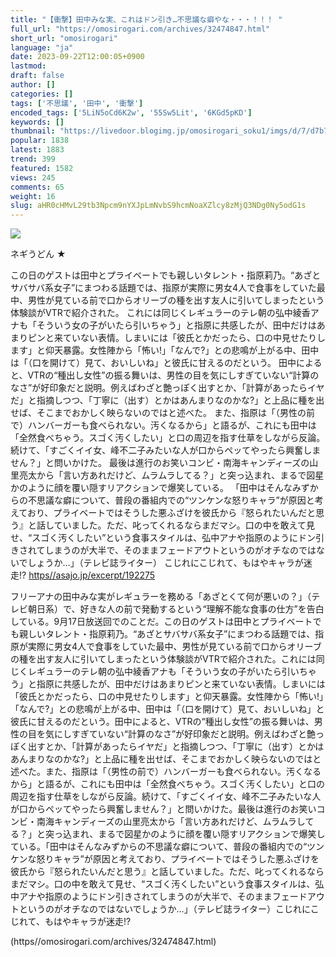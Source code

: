 ```yaml
---
title: "【衝撃】田中みな実、これはドン引き…不思議な癖やな・・・！！！ "
full_url: "https://omosirogari.com/archives/32474847.html"
short_url: "omosirogari"
language: "ja"
date: 2023-09-22T12:00:05+0900
lastmod: 
draft: false
author: []
categories: []
tags: ['不思議', '田中', '衝撃']
encoded_tags: ['5LiN5oCd6K2w', '55Sw5Lit', '6KGd5pKD']
keywords: []
thumbnail: "https://livedoor.blogimg.jp/omosirogari_soku1/imgs/d/7/d7b7d4f8.jpg"
popular: 1838
latest: 1883
trend: 399
featured: 1582
views: 245
comments: 65
weight: 16
slug: aHR0cHMvL29tb3Npcm9nYXJpLmNvbS9hcmNoaXZlcy8zMjQ3NDg0Ny5odG1s
---
```


![](https://livedoor.blogimg.jp/omosirogari_soku1/imgs/d/7/d7b7d4f8.jpg)

<div><p>ネギうどん ★ </p> この日のゲストは田中とプライベートでも親しいタレント・指原莉乃。“あざとサバサバ系女子”にまつわる話題では、指原が実際に男女4人で食事をしていた最中、男性が見ている前で口からオリーブの種を出す友人に引いてしまったという体験談がVTRで紹介された。 これには同じくレギュラーのテレ朝の弘中綾香アナも「そういう女の子がいたら引いちゃう」と指原に共感したが、田中だけはあまりピンと来ていない表情。しまいには「彼氏とかだったら、口の中見せたりします」と仰天暴露。女性陣から「怖い!」「なんで?」との悲鳴が上がる中、田中は「（口を開けて）見て、おいしいね」と彼氏に甘えるのだという。 田中によると、VTRの“種出し女性”の振る舞いは、男性の目を気にしすぎていない“計算のなさ”が好印象だと説明。例えばわざと艶っぽく出すとか、「計算があったらイヤだ」と指摘しつつ、「丁寧に（出す）とかはあんまりなのかな?」と上品に種を出せば、そこまでおかしく映らないのではと述べた。 また、指原は「（男性の前で）ハンバーガーも食べられない。汚くなるから」と語るが、これにも田中は「全然食べちゃう。スゴく汚くしたい」と口の周辺を指す仕草をしながら反論。続けて、「すごくイイ女、峰不二子みたいな人が口からペッてやったら興奮しません？」と問いかけた。 最後は進行のお笑いコンビ・南海キャンディーズの山里亮太から「言い方あれだけど、ムラムラしてる？」と突っ込まれ、まるで図星かのように顔を覆い隠すリアクションで爆笑している。 「田中はそんなみずからの不思議な癖について、普段の番組内での“ツンケンな怒りキャラ”が原因と考えており、プライベートではそうした悪ふざけを彼氏から『怒られたいんだと思う』と話していました。ただ、叱ってくれるならまだマシ。口の中を敢えて見せ、“スゴく汚くしたい”という食事スタイルは、弘中アナや指原のようにドン引きされてしまうのが大半で、そのままフェードアウトというのがオチなのではないでしょうか…」（テレビ誌ライター） こじれにこじれて、もはやキャラが迷走!? <a target='_blank' href='https//asajo.jp/excerpt/192275'>https//asajo.jp/excerpt/192275</a> <p>フリーアナの田中みな実がレギュラーを務める「あざとくて何が悪いの？」（テレビ朝日系）で、好きな人の前で発動するという“理解不能な食事の仕方”を告白している。9月17日放送回でのことだ。この日のゲストは田中とプライベートでも親しいタレント・指原莉乃。“あざとサバサバ系女子”にまつわる話題では、指原が実際に男女4人で食事をしていた最中、男性が見ている前で口からオリーブの種を出す友人に引いてしまったという体験談がVTRで紹介された。これには同じくレギュラーのテレ朝の弘中綾香アナも「そういう女の子がいたら引いちゃう」と指原に共感したが、田中だけはあまりピンと来ていない表情。しまいには「彼氏とかだったら、口の中見せたりします」と仰天暴露。女性陣から「怖い!」「なんで?」との悲鳴が上がる中、田中は「（口を開けて）見て、おいしいね」と彼氏に甘えるのだという。田中によると、VTRの“種出し女性”の振る舞いは、男性の目を気にしすぎていない“計算のなさ”が好印象だと説明。例えばわざと艶っぽく出すとか、「計算があったらイヤだ」と指摘しつつ、「丁寧に（出す）とかはあんまりなのかな?」と上品に種を出せば、そこまでおかしく映らないのではと述べた。また、指原は「（男性の前で）ハンバーガーも食べられない。汚くなるから」と語るが、これにも田中は「全然食べちゃう。スゴく汚くしたい」と口の周辺を指す仕草をしながら反論。続けて、「すごくイイ女、峰不二子みたいな人が口からペッてやったら興奮しません？」と問いかけた。最後は進行のお笑いコンビ・南海キャンディーズの山里亮太から「言い方あれだけど、ムラムラしてる？」と突っ込まれ、まるで図星かのように顔を覆い隠すリアクションで爆笑している。「田中はそんなみずからの不思議な癖について、普段の番組内での“ツンケンな怒りキャラ”が原因と考えており、プライベートではそうした悪ふざけを彼氏から『怒られたいんだと思う』と話していました。ただ、叱ってくれるならまだマシ。口の中を敢えて見せ、“スゴく汚くしたい”という食事スタイルは、弘中アナや指原のようにドン引きされてしまうのが大半で、そのままフェードアウトというのがオチなのではないでしょうか…」（テレビ誌ライター）こじれにこじれて、もはやキャラが迷走!?</p></div>

(https//omosirogari.com/archives/32474847.html)
